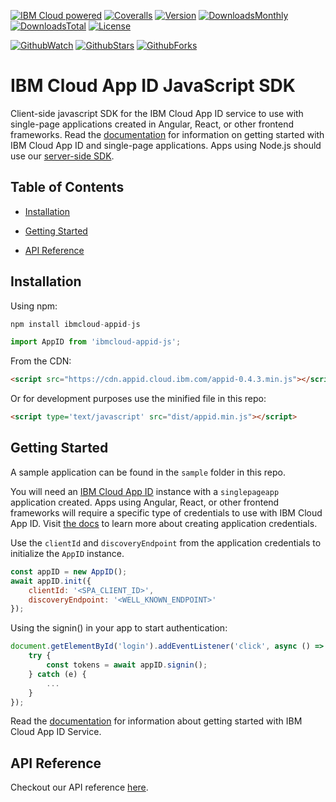 [![IBM Cloud powered][img-ibmcloud-powered]][url-ibmcloud]
[![Coveralls][img-coveralls-master]][url-coveralls-master]
[![Version][img-version]][url-npm]
[![DownloadsMonthly][img-npm-downloads-monthly]][url-npm]
[![DownloadsTotal][img-npm-downloads-total]][url-npm]
[![License][img-license]][url-npm]


[![GithubWatch][img-github-watchers]][url-github-watchers]
[![GithubStars][img-github-stars]][url-github-stars]
[![GithubForks][img-github-forks]][url-github-forks]

# IBM Cloud App ID JavaScript SDK
Client-side javascript SDK for the IBM Cloud App ID service to use with single-page applications created in Angular, React, or other frontend frameworks. 
Read the [documentation](https://cloud.ibm.com/docs/services/appid?topic=appid-single-page) for information on getting started with IBM Cloud App ID and single-page applications.
Apps using Node.js should use our [server-side SDK](https://github.com/ibm-cloud-security/appid-serversdk-nodejs).
## Table of Contents

-   [Installation][1]

-   [Getting Started][2]

-   [API Reference][3]

## Installation
Using npm:
```javascript
npm install ibmcloud-appid-js
```

```javascript
import AppID from 'ibmcloud-appid-js';
```

From the CDN:
```html
<script src="https://cdn.appid.cloud.ibm.com/appid-0.4.3.min.js"></script>
```

Or for development purposes use the minified file in this repo:
```html
<script type='text/javascript' src="dist/appid.min.js"></script>
```

## Getting Started
A sample application can be found in the `sample` folder in this repo.

You will need an [IBM Cloud App ID](https://www.ibm.com/cloud/app-id) instance with a `singlepageapp` application created.
Apps using Angular, React, or other frontend frameworks will require a specific type of credentials to use with IBM Cloud App ID. 
Visit [the docs](https://cloud.ibm.com/docs/services/appid?topic=appid-single-page#create-spa-credentials) to learn more about creating application credentials.

Use the `clientId` and `discoveryEndpoint` from the application credentials to initialize the `AppID` instance. 
```javascript
const appID = new AppID();
await appID.init({
    clientId: '<SPA_CLIENT_ID>',
    discoveryEndpoint: '<WELL_KNOWN_ENDPOINT>'
});
``` 
Using the signin() in your app to start authentication:
```javascript
document.getElementById('login').addEventListener('click', async () => {
    try {
        const tokens = await appID.signin();
    } catch (e) {
        ...
    }
});
```
Read the [documentation](https://cloud.ibm.com/docs/services/appid?topic=appid-getting-started#gettingstarted) for information about getting started with IBM Cloud App ID Service.

## API Reference
Checkout our API reference [here](https://ibm-cloud-security.github.io/appid-clientsdk-js/).

[1]: #installation
[2]: #getting-started
[3]: #api-reference


[img-ibmcloud-powered]: https://img.shields.io/badge/ibm%20cloud-powered-blue.svg
[url-ibmcloud]: https://www.ibm.com/cloud/
[url-npm]: https://www.npmjs.com/package/ibmcloud-appid-js
[img-license]: https://img.shields.io/npm/l/ibmcloud-appid-js.svg
[img-version]: https://img.shields.io/npm/v/ibmcloud-appid-js.svg
[img-npm-downloads-monthly]: https://img.shields.io/npm/dm/ibmcloud-appid-js.svg
[img-npm-downloads-total]: https://img.shields.io/npm/dt/ibmcloud-appid-js.svg

[img-github-watchers]: https://img.shields.io/github/watchers/ibm-cloud-security/appid-clientsdk-js.svg?style=social&label=Watch
[url-github-watchers]: https://github.com/ibm-cloud-security/appid-clientsdk-js/watchers
[img-github-stars]: https://img.shields.io/github/stars/ibm-cloud-security/appid-clientsdk-js.svg?style=social&label=Star
[url-github-stars]: https://github.com/ibm-cloud-security/appid-clientsdk-js/stargazers
[img-github-forks]: https://img.shields.io/github/forks/ibm-cloud-security/appid-clientsdk-js.svg?style=social&label=Fork
[url-github-forks]: https://github.com/ibm-cloud-security/appid-clientsdk-js/network

[img-coveralls-master]: https://coveralls.io/repos/github/ibm-cloud-security/appid-clientsdk-js/badge.svg
[url-coveralls-master]: https://coveralls.io/github/ibm-cloud-security/appid-clientsdk-js
